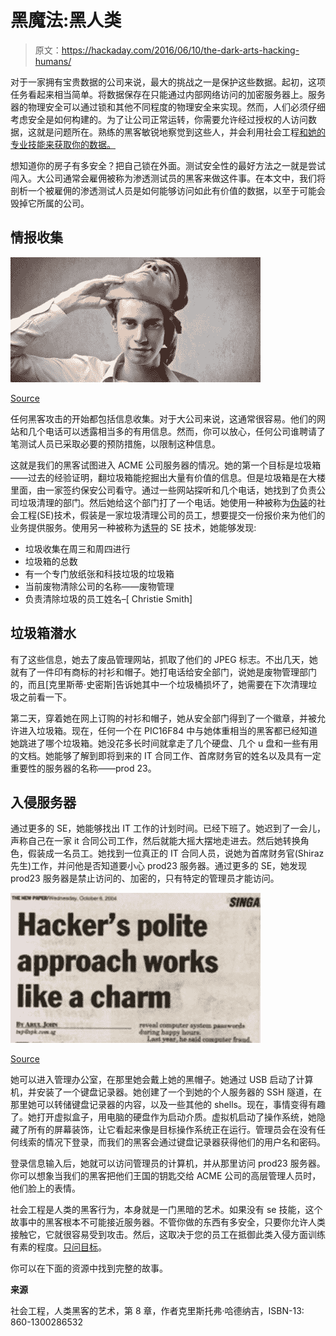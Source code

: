 # 黑魔法:黑人类

> 原文：<https://hackaday.com/2016/06/10/the-dark-arts-hacking-humans/>

对于一家拥有宝贵数据的公司来说，最大的挑战之一是保护这些数据。起初，这项任务看起来相当简单。将数据保存在只能通过内部网络访问的加密服务器上。服务器的物理安全可以通过锁和其他不同程度的物理安全来实现。然而，人们必须仔细考虑安全是如何构建的。为了让公司正常运转，你需要允许经过授权的人访问数据，这就是问题所在。熟练的黑客敏锐地察觉到这些人，并会利用社会工程[和她的专业技能来获取你的数据。](http://hackaday.com/2015/10/13/you-can-learn-a-lot-about-social-engineering-from-a-repo-man/#more-173208)

想知道你的房子有多安全？把自己锁在外面。测试安全性的最好方法之一就是尝试闯入。大公司通常会雇佣被称为渗透测试员的黑客来做这件事。在本文中，我们将剖析一个被雇佣的渗透测试人员是如何能够访问如此有价值的数据，以至于可能会毁掉它所属的公司。

## 情报收集

![se_02](img/96c6258e89845b6d1e7bd38d77f01a5d.png)

[Source](http://www.lawtechnologytoday.org/2015/03/information-security-threat-social-engineering-and-the-human-element/)

任何黑客攻击的开始都包括信息收集。对于大公司来说，这通常很容易。他们的网站和几个电话可以透露相当多的有用信息。然而，你可以放心，任何公司谁聘请了笔测试人员已采取必要的预防措施，以限制这种信息。

这就是我们的黑客试图进入 ACME 公司服务器的情况。她的第一个目标是垃圾箱——过去的经验证明，翻垃圾箱能挖掘出大量有价值的信息。但是垃圾箱是在大楼里面，由一家签约保安公司看守。通过一些网站探听和几个电话，她找到了负责公司垃圾清理的部门。然后她给这个部门打了一个电话。她使用一种被称为[伪装](https://en.wikipedia.org/wiki/Social_engineering_(security)#Pretexting)的社会工程(SE)技术，假装是一家垃圾清理公司的员工，想要提交一份报价来为他们的业务提供服务。使用另一种被称为[诱导](https://www.fbi.gov/about-us/investigate/counterintelligence/elicitation-techniques)的 SE 技术，她能够发现:

*   垃圾收集在周三和周四进行
*   垃圾箱的总数
*   有一个专门放纸张和科技垃圾的垃圾箱
*   当前废物清除公司的名称——废物管理
*   负责清除垃圾的员工姓名–[ Christie Smith]

## 垃圾箱潜水

有了这些信息，她去了废品管理网站，抓取了他们的 JPEG 标志。不出几天，她就有了一件印有商标的衬衫和帽子。她打电话给安全部门，说她是废物管理部门的，而且[克里斯蒂·史密斯]告诉她其中一个垃圾桶损坏了，她需要在下次清理垃圾之前看一下。

第二天，穿着她在网上订购的衬衫和帽子，她从安全部门得到了一个徽章，并被允许进入垃圾箱。现在，任何一个在 PIC16F84 中与她体重相当的黑客都已经知道她跳进了哪个垃圾箱。她没花多长时间就拿走了几个硬盘、几个 u 盘和一些有用的文档。她能够了解到即将到来的 IT 合同工作、首席财务官的姓名以及具有一定重要性的服务器的名称——prod 23。

## 入侵服务器

通过更多的 SE，她能够找出 IT 工作的计划时间。已经下班了。她迟到了一会儿，声称自己在一家 it 合同公司工作，然后就能大摇大摆地走进去。然后她转换角色，假装成一名员工。她找到一位真正的 IT 合同人员，说她为首席财务官(Shiraz 先生)工作，并问他是否知道要小心 prod23 服务器。通过更多的 SE，她发现 prod23 服务器是禁止访问的、加密的，只有特定的管理员才能访问。

![se_03](img/48255c0ba7c8f9ebf2d40ec0b5d76a40.png)

[Source](http://thednetworks.com/2011/04/05/what-is-social-engineering-well-it-is-not-what-it-reads-social-engineering-examples-and-prevention/)

她可以进入管理办公室，在那里她会戴上她的黑帽子。她通过 USB 启动了计算机，并安装了一个键盘记录器。她创建了一个到她的个人服务器的 SSH 隧道，在那里她可以转储键盘记录器的内容，以及一些其他的 shells。现在，事情变得有趣了。她打开虚拟盒子，用电脑的硬盘作为启动介质。虚拟机启动了操作系统，她隐藏了所有的屏幕装饰，让它看起来像是目标操作系统正在运行。管理员会在没有任何线索的情况下登录，而我们的黑客会通过键盘记录器获得他们的用户名和密码。

登录信息输入后，她就可以访问管理员的计算机，并从那里访问 prod23 服务器。你可以想象当我们的黑客把他们王国的钥匙交给 ACME 公司的高层管理人员时，他们脸上的表情。

社会工程是人类的黑客行为，本身就是一门黑暗的艺术。如果没有 se 技能，这个故事中的黑客根本不可能接近服务器。不管你做的东西有多安全，只要你允许人类接触它，它就很容易受到攻击。然后，这取决于您的员工在抵御此类入侵方面训练有素的程度。[只问目标](http://hackaday.com/2016/03/04/social-engineering-your-way-to-the-target-pa-system/)。

你可以在下面的资源中找到完整的故事。

**来源**

社会工程，人类黑客的艺术，第 8 章，作者克里斯托弗·哈德纳吉，ISBN-13: 860-1300286532